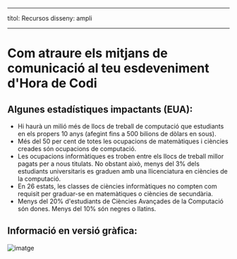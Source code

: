 * * *

títol: Recursos disseny: ampli

* * *

# Com atraure els mitjans de comunicació al teu esdeveniment d'Hora de Codi

## Algunes estadístiques impactants (EUA):

  * Hi haurà un milió més de llocs de treball de computació que estudiants en els propers 10 anys (afegint fins a 500 bilions de dòlars en sous).
  * Més del 50 per cent de totes les ocupacions de matemàtiques i ciències creades són ocupacions de computació. 
  * Les ocupacions informàtiques es troben entre els llocs de treball millor pagats per a nous titulats. No obstant això, menys del 3% dels estudiants universitaris es graduen amb una llicenciatura en ciències de la computació.
  * En 26 estats, les classes de ciències informàtiques no compten com requisit per graduar-se en matemàtiques o ciències de secundària. 
  * Menys del 20% d'estudiants de Ciències Avançades de la Computació són dones. Menys del 10% són negres o llatins.

## Informació en versió gràfica:

![imatge](http://code.org/images/fit-8000/Code.org_infographic.png)
